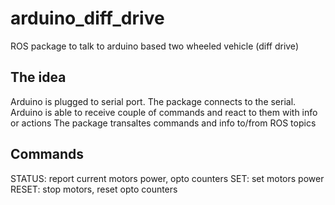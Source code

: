 arduino_diff_drive
==================

ROS package to talk to arduino based two wheeled vehicle (diff drive)

The idea
--------

Arduino is plugged to serial port. The package connects to the serial.
Arduino is able to receive couple of commands and react to them with info or actions
The package transaltes commands and info to/from ROS topics

Commands
--------

STATUS: report current motors power, opto counters
SET: set motors power
RESET: stop motors, reset opto counters


